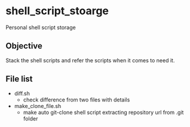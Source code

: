 # shell_script_stoarge
Personal shell script storage 

## Objective

 Stack the shell scripts and refer the scripts when it comes to need it.

## File list 

- diff.sh
  - check difference from two files with details
- make_clone_file.sh
  - make auto git-clone shell script extracting repository url from .git folder
